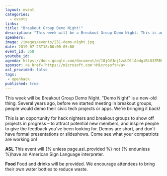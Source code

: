 ```yaml
---
layout: event
categories: 
  - events
links:
title: "Breakout Group Demo Night!"
description: "This week will be a Breakout Group Demo Night. This is an opportunity for hack nighters and breakout groups to show off projects in progress – to attract potential new members, and inspire people to give the feedback you've been looking for. Demos are short, and don't have formal presentations or slideshows. Come see what your compatriots are working on!"
speakers:
image: /images/events/251-demo-night.jpg
date: 2019-07-23T18:00:00-05:00
event_id: 358
youtube_id: 
agenda: https://docs.google.com/document/d/18jOVJnj1zwUDllAedgiRLU3ZRBSyxcFP0DP4FEJ_Tik/edit?usp=sharing
sponsor: <a href='https://microsoft.com'>Microsoft</a>
asl_provided: false
tags: 
 - openhack
published: true
---
```


This week will be Breakout Group Demo Night. "Demo Night" is a new-old thing. Several years ago, before we started meeting in breakout groups, people would demo their civic tech projects or apps. We’re bringing it back!

This is an opportunity for hack nighters and breakout groups to show off projects in progress – to attract potential new members, and inspire people to give the feedback you've been looking for. Demos are short, and don't have formal presentations or slideshows. Come see what your compatriots are working on!

**ASL** This event will {% unless page.asl_provided %} not {% endunless %}have an American Sign Language interpreter.

**Food** Food and drinks will be provided. We encourage attendees to bring their own water bottles to reduce waste.